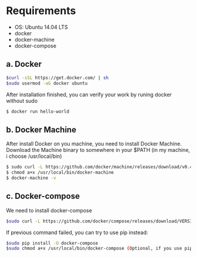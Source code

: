 # Requirements
* OS: Ubuntu 14.04 LTS
* docker
* docker-machine
* docker-compose

## a. Docker
```sh
$curl -sSL https://get.docker.com/ | sh
$sudo usermod -aG docker ubuntu
```
After installation finished, you can verify your work by runing docker without sudo
```sh
$ docker run hello-world
```
## b. Docker Machine
After install Docker on you machine, you need to install Docker Machine. Download the Machine binary to somewhere in your $PATH (in my machine, i choose /usr/local/bin)
```sh
$ sudo curl -L https://github.com/docker/machine/releases/download/v0.4.0/docker-machine_linux-amd64 > /usr/local/bin/docker-machine
$ chmod a+x /usr/local/bin/docker-machine
$ docker-machine -v
```
## c. Docker-compose
We need to install docker-compose
```sh
$sudo curl -L https://github.com/docker/compose/releases/download/VERSION_NUM/docker-compose-`uname -s`-`uname -m` > /usr/local/bin/docker-compose
```
If previous command failed, you can try to use pip instead:
```sh
$sudo pip install -U docker-compose
$sudo chmod a+x /usr/local/bin/docker-compose (Optional, if you use pip method don't need to do this)
```
